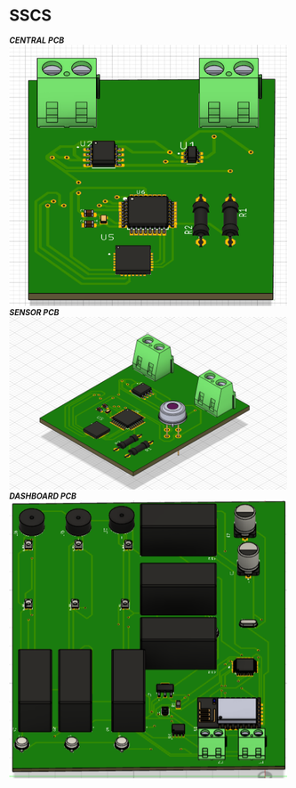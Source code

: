 # SSCS
***CENTRAL PCB***
<img src="central_3d.png" alt="Alt text" width="500">
***SENSOR PCB***
<img src="sensor.png" alt="Alt text" width="500">
***DASHBOARD PCB***
<img src="3d dashboa.png" alt="Alt text" width="500">

